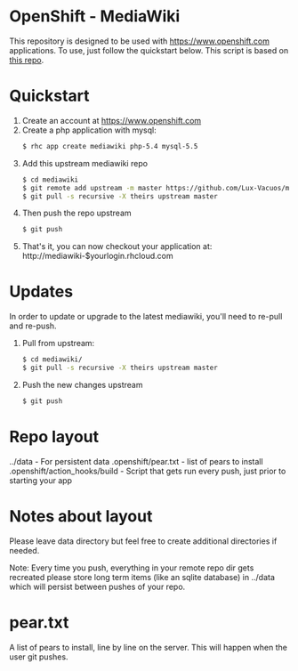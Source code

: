 # OpenShift - MediaWiki

This repository is designed to be used with https://www.openshift.com
applications. To use, just follow the quickstart below. This script is based on [this repo](https://github.com/openshift-quickstart/mediawiki-example "OpenShift Quickstart").


# Quickstart

1. Create an account at https://www.openshift.com
2. Create a php application with mysql:
	```bash
    $ rhc app create mediawiki php-5.4 mysql-5.5
	```
3. Add this upstream mediawiki repo
    ```bash
    $ cd mediawiki
    $ git remote add upstream -m master https://github.com/Lux-Vacuos/mediawiki.git
    $ git pull -s recursive -X theirs upstream master
	```
4. Then push the repo upstream
    ```bash
    $ git push
	```
5. That's it, you can now checkout your application at:
    http://mediawiki-$yourlogin.rhcloud.com

# Updates

In order to update or upgrade to the latest mediawiki, you'll need to re-pull
and re-push.

1. Pull from upstream:
	```bash
    $ cd mediawiki/
    $ git pull -s recursive -X theirs upstream master
	```
2. Push the new changes upstream
	```bash
    $ git push
	```


# Repo layout
../data - For persistent data
.openshift/pear.txt - list of pears to install
.openshift/action_hooks/build - Script that gets run every push, just prior to
    starting your app


# Notes about layout
Please leave  data directory but feel free to create additional
directories if needed.

Note: Every time you push, everything in your remote repo dir gets recreated
please store long term items (like an sqlite database) in ../data which will
persist between pushes of your repo.


# pear.txt

A list of pears to install, line by line on the server.  This will happen when
the user git pushes.